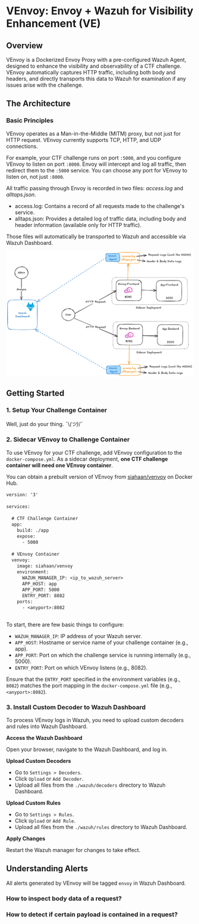 # VEnvoy: Envoy + Wazuh for Visibility Enhancement (VE)

## Overview
VEnvoy is a Dockerized Envoy Proxy with a pre-configured Wazuh Agent, designed to enhance the visibility and observability of a CTF challenge. VEnvoy automatically captures HTTP traffic, including both body and headers, and directly transports this data to Wazuh for examination if any issues arise with the challenge.

## The Architecture 

### Basic Principles

VEnvoy operates as a Man-in-the-Middle (MITM) proxy, but not just for HTTP request. VEnvoy currently supports TCP, HTTP, and UDP connections.

For example, your CTF challenge runs on port `:5000`, and you configure VEnvoy to listen on port `:8000`. Envoy will intercept and log all traffic, then redirect them to the `:5000` service. You can choose any port for VEnvoy to listen on, not just `:8000`.

All traffic passing through Envoy is recorded in two files: *access.log* and *alltaps.json*. 
- access.log: Contains a record of all requests made to the challenge's service.
- alltaps.json: Provides a detailed log of traffic data, including body and header information (available only for HTTP traffic).

Those files will automatically be transported to Wazuh and accessible via Wazuh Dashboard.

![alt text](./graphics/architecture.png)

## Getting Started
### 1. Setup Your Challenge Container
Well, just do your thing. ¯\\_(ツ)_/¯

### 2. Sidecar VEnvoy to Challenge Container

To use VEnvoy for your CTF challenge, add VEnvoy configuration to the `docker-compose.yml`. As a sidecar deployment, **one CTF challenge container will need one VEnvoy container**.

You can obtain a prebuilt version of VEnvoy from [siahaan/venvoy](https://hub.docker.com/repository/docker/siahaan/venvoy) on Docker Hub.

```
version: '3'

services:
  
  # CTF Challenge Container
  app:
    build: ./app
    expose:
      - 5000
  
  # VEnvoy Container
  venvoy:
    image: siahaan/venvoy
    environment:
      WAZUH_MANAGER_IP: <ip_to_wazuh_server>
      APP_HOST: app
      APP_PORT: 5000
      ENTRY_PORT: 8082 
    ports:
      - <anyport>:8082
    
```

To start, there are few basic things to configure:
- `WAZUH_MANAGER_IP`: IP address of your Wazuh server.
- `APP_HOST`: Hostname or service name of your challenge container (e.g., app).
- `APP_PORT`: Port on which the challenge service is running internally (e.g., 5000).
- `ENTRY_PORT`:  Port on which VEnvoy listens (e.g., 8082).

Ensure that the `ENTRY_PORT` specified in the environment variables (e.g., `8082`) matches the port mapping in the `docker-compose.yml` file (e.g., `<anyport>:8082`).

### 3. Install Custom Decoder to Wazuh Dashboard

To process VEnvoy logs in Wazuh, you need to upload custom decoders and rules into Wazuh Dashboard.

**Access the Wazuh Dashboard**

Open your browser, navigate to the Wazuh Dashboard, and log in.

**Upload Custom Decoders**

- Go to `Settings > Decoders`.
- Click `Upload` or `Add Decoder`.
- Upload all files from the `./wazuh/decoders` directory to Wazuh Dashboard.

**Upload Custom Rules**

- Go to `Settings > Rules`.
- Click `Upload` or `Add Rule`.
- Upload all files from the `./wazuh/rules` directory to Wazuh Dashboard.

**Apply Changes**

Restart the Wazuh manager for changes to take effect.

## Understanding Alerts

All alerts generated by VEnvoy will be tagged `envoy` in Wazuh Dashboard.

### How to inspect body data of a request?


### How to detect if certain payload is contained in a request?
